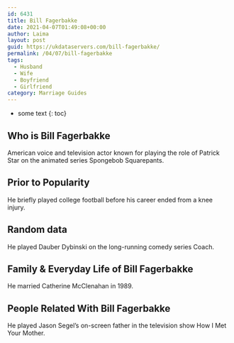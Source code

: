 ```yaml
---
id: 6431
title: Bill Fagerbakke
date: 2021-04-07T01:49:08+00:00
author: Laima
layout: post
guid: https://ukdataservers.com/bill-fagerbakke/
permalink: /04/07/bill-fagerbakke
tags:
  - Husband
  - Wife
  - Boyfriend
  - Girlfriend
category: Marriage Guides
---
```


* some text
{: toc}


## Who is Bill Fagerbakke
                  
                  
                  
American voice and television actor known for playing the role of Patrick Star on the animated series Spongebob Squarepants. 
                  
              
            
              
            
                
                
                
## Prior to Popularity
                  
                  
                  
He briefly played college football before his career ended from a knee injury. 
                  
              
            
              
            
                
                
                
## Random data
                  
                  
                  
He played Dauber Dybinski on the long-running comedy series Coach. 
                  
              
            
              
            
                
                
                
## Family & Everyday Life of Bill Fagerbakke
                  
                  
                  
He married Catherine McClenahan in 1989. 
                  
              
            
              
            
                
                
                
## People Related With Bill Fagerbakke
                  
                  
                  
He played Jason Segel&#8217;s on-screen father in the television show How I Met Your Mother. 
                  
              
            
              
            
                
              
            
              
              
            
            
              
            
          
          
          